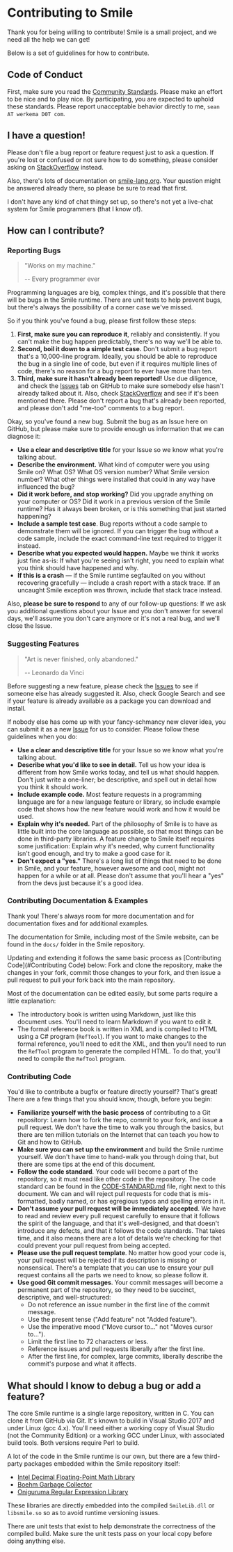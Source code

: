 # Contributing to Smile

Thank you for being willing to contribute!  Smile is a small project, and we need all the help we can get!

Below is a set of guidelines for how to contribute.



## Code of Conduct

First, make sure you read the [Community Standards](COMMUNITY-STANDARDS.md).  Please make an effort to be nice and to play nice.  By participating, you are expected to uphold these standards.  Please report unacceptable behavior directly to me, `sean AT werkema D0T com`.



## I have a question!

Please don't file a bug report or feature request just to ask a question.  If you're lost or confused or not sure how to do something, please consider asking on [StackOverflow](http://www.stackoverflow.com) instead.

Also, there's lots of documentation on [smile-lang.org](http://www.smile-lang.org).  Your question might be answered already there, so please be sure to read that first.

I don't have any kind of chat thingy set up, so there's not yet a live-chat system for Smile programmers (that I know of).



## How can I contribute?

### Reporting Bugs

> "Works on my machine."
>
> -- Every programmer ever

Programming languages are big, complex things, and it's possible that there will be bugs in the Smile runtime.  There are unit tests to help prevent bugs, but there's always the possibility of a corner case we've missed.

So if you think you've found a bug, please first follow these steps:

1. **First, make sure you can reproduce it**, reliably and consistently.  If you can't make the bug happen predictably, there's no way we'll be able to.
2. **Second, boil it down to a simple test case.**  Don't submit a bug report that's a 10,000-line program.  Ideally, you should be able to reproduce the bug in a single line of code, but even if it requires multiple lines of code, there's no reason for a bug report to ever have more than ten.
3. **Third, make sure it hasn't already been reported!**  Use due diligence, and check the [Issues](https://github.com/seanofw/smile/issues) tab on GitHub to make sure somebody else hasn't already talked about it.  Also, check [StackOverflow](http://www.stackoverflow.com) and see if it's been mentioned there.  Please don't report a bug that's already been reported, and please don't add "me-too" comments to a bug report.

Okay, so you've found a new bug.  Submit the bug as an Issue here on GitHub, but please make sure to provide enough us information that we can diagnose it:

- **Use a clear and descriptive title** for your Issue so we know what you're talking about.
- **Describe the environment.**  What kind of computer were you using Smile on?  What OS?  What OS version number?  What Smile version number?  What other things were installed that could in any way have influenced the bug?
- **Did it work before, and stop working?**  Did you upgrade anything on your computer or OS?  Did it work in a previous version of the Smile runtime?  Has it always been broken, or is this something that just started happening?
- **Include a sample test case**.  Bug reports without a code sample to demonstrate them will be ignored.  If you can trigger the bug without a code sample, include the exact command-line text required to trigger it instead.
- **Describe what you expected would happen.**  Maybe we think it works just fine as-is:  If what you're seeing isn't right, you need to explain what you think should have happened and why.
- **If this is a crash** — if the Smile runtime segfaulted on you without recovering gracefully — include a crash report with a stack trace.  If an uncaught Smile exception was thrown, include that stack trace instead.

Also, **please be sure to respond** to any of our follow-up questions:  If we ask you additional questions about your Issue and you don't answer for several days, we'll assume you don't care anymore or it's not a real bug, and we'll close the Issue.

### Suggesting Features

> "Art is never finished, only abandoned."
>
> -- Leonardo da Vinci

Before suggesting a new feature, please check the [Issues](https://github.com/seanofw/smile/issues) to see if someone else has already suggested it.  Also, check Google Search and see if your feature is already available as a package you can download and install.

If nobody else has come up with your fancy-schmancy new clever idea, you can submit it as a new [Issue](https://github.com/seanofw/smile/issues) for us to consider.  Please follow these guidelines when you do:

- **Use a clear and descriptive title** for your Issue so we know what you're talking about.
- **Describe what you'd like to see in detail.**  Tell us how your idea is different from how Smile works today, and tell us what should happen.  Don't just write a one-liner; be descriptive, and spell out in detail how you think it should work.
- **Include example code.**  Most feature requests in a programming language are for a new language feature or library, so include example code that shows how the new feature would work and how it would be used.
- **Explain why it's needed.**  Part of the philosophy of Smile is to have as little built into the core language as possible, so that most things can be done in third-party libraries.  A feature change to Smile itself requires some justification:  Explain why it's needed, why current functionality isn't good enough, and try to make a good case for it.
- **Don't expect a "yes."**  There's a long list of things that need to be done in Smile, and your feature, however awesome and cool, might not happen for a while or at all.  Please don't assume that you'll hear a "yes" from the devs just because it's a good idea.

### Contributing Documentation & Examples

Thank you!  There's always room for more documentation and for documentation fixes and for additional examples.

The documentation for Smile, including most of the Smile website, can be found in the `docs/` folder in the Smile repository.

Updating and extending it follows the same basic process as [Contributing Code](#Contributing Code) below:  Fork and clone the repository, make the changes in your fork, commit those changes to your fork, and then issue a pull request to pull your fork back into the main repository.

Most of the documentation can be edited easily, but some parts require a little explanation:

- The introductory book is written using Markdown, just like this document uses.  You'll need to learn Markdown if you want to edit it.
- The formal reference book is written in XML and is compiled to HTML using a C# program (`RefTool`).  If you want to make changes to the formal reference, you'll need to edit the XML, and then you'll need to run the `RefTool` program to generate the compiled HTML.  To do that, you'll need to compile the `RefTool` program.

### Contributing Code

You'd like to contribute a bugfix or feature directly yourself?  That's great!  There are a few things that you should know, though, before you begin:

- **Familiarize yourself with the basic process** of contributing to a Git repository:  Learn how to fork the repo, commit to your fork, and issue a pull request.  We don't have the time to walk you through the basics, but there are ten million tutorials on the Internet that can teach you how to Git and how to GitHub.
- **Make sure you can set up the environment** and build the Smile runtime yourself.  We don't have time to hand-walk you through doing that, but there are some tips at the end of this document.
- **Follow the code standard**.  Your code will become a part of the repository, so it must read like other code in the repository.  The code standard can be found in the [CODE-STANDARD.md](CODE-STANDARD.md) file, right next to this document.  We can and will reject pull requests for code that is mis-formatted, badly named, or has egregious typos and spelling errors in it.
- **Don't assume your pull request will be immediately accepted**.  We have to read and review every pull request carefully to ensure that it follows the spirit of the language, and that it's well-designed, and that doesn't introduce any defects, and that it follows the code standards.  That takes time, and it also means there are a lot of details we're checking for that could prevent your pull request from being accepted.
- **Please use the pull request template**.  No matter how good your code is, your pull request will be rejected if its description is missing or nonsensical.  There's a template that you can use to ensure your pull request contains all the parts we need to know, so please follow it.
- **Use good Git commit messages**.  Your commit messages will become a permanent part of the repository, so they need to be succinct, descriptive, and well-structured:
  - Do not reference an issue number in the first line of the commit message.
  - Use the present tense ("Add feature" not "Added feature").
  - Use the imperative mood ("Move cursor to..." not "Moves cursor to...").
  - Limit the first line to 72 characters or less.
  - Reference issues and pull requests liberally after the first line.
  - After the first line, for complex, large commits, liberally describe the commit's purpose and what it affects.



## What should I know to debug a bug or add a feature?

The core Smile runtime is a single large repository, written in C.  You can clone it from GitHub via Git.  It's known to build in Visual Studio 2017 and under Linux (gcc 4.x).  You'll need either a working copy of Visual Studio (not the Community Edition) or a working GCC under Linux, with associated build tools.  Both versions require Perl to build.

A lot of the code in the Smile runtime is our own, but there are a few third-party packages embedded within the Smile repository itself:

- [Intel Decimal Floating-Point Math Library](https://software.intel.com/en-us/articles/intel-decimal-floating-point-math-library)
- [Boehm Garbage Collector](http://www.hboehm.info/gc/)
- [Oniguruma Regular Expression Library](https://github.com/kkos/oniguruma)

These libraries are directly embedded into the compiled `SmileLib.dll` or `libsmile.so` so as to avoid runtime versioning issues.

There are unit tests that exist to help demonstrate the correctness of the compiled build.  Make sure the unit tests pass on your local copy before doing anything else.

